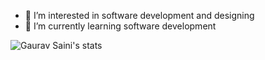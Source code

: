 
- 👀 I’m interested in software development and designing
- 🌱 I’m currently learning software development

![Gaurav Saini's stats](https://github-readme-stats.vercel.app/api?username=codegsaini&show_icons=true&theme=dracula)
